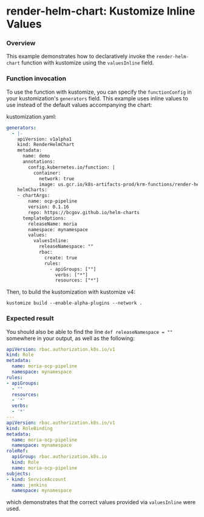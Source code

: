 # render-helm-chart: Kustomize Inline Values

### Overview

This example demonstrates how to declaratively invoke the `render-helm-chart`
function with kustomize using the `valuesInline` field.

### Function invocation

To use the function with kustomize, you can specify the `functionConfig`
in your kustomization's `generators` field. This example uses inline values
to use instead of the default values accompanying the chart:

kustomization.yaml:
```yaml
generators:
  - |-
    apiVersion: v1alpha1
    kind: RenderHelmChart
    metadata:
      name: demo
      annotations:
        config.kubernetes.io/function: |
          container:
            network: true
            image: us.gcr.io/k8s-artifacts-prod/krm-functions/render-helm-chart:unstable
    helmCharts:
    - chartArgs:
        name: ocp-pipeline
        version: 0.1.16
        repo: https://bcgov.github.io/helm-charts
      templateOptions:
        releaseName: moria
        namespace: mynamespace
        values:
          valuesInline:
            releaseNamespace: ""
            rbac:
              create: true
              rules:
                - apiGroups: [""]
                  verbs: ["*"]
                  resources: ["*"]
```

Then, to build the kustomization with kustomize v4:

```shell
kustomize build --enable-alpha-plugins --network .
```

### Expected result

You should also be able to find the line `def releaseNamespace = ""` somewhere
in your output, as well as the following: 

```yaml
apiVersion: rbac.authorization.k8s.io/v1
kind: Role
metadata:
  name: moria-ocp-pipeline
  namespace: mynamespace
rules:
- apiGroups:
  - ""
  resources:
  - '*'
  verbs:
  - '*'
---
apiVersion: rbac.authorization.k8s.io/v1
kind: RoleBinding
metadata:
  name: moria-ocp-pipeline
  namespace: mynamespace
roleRef:
  apiGroup: rbac.authorization.k8s.io
  kind: Role
  name: moria-ocp-pipeline
subjects:
- kind: ServiceAccount
  name: jenkins
  namespace: mynamespace
```

which demonstrates that the correct values provided via `valuesInline` were used.